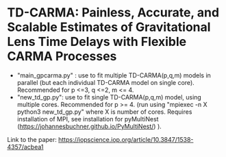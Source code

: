 # TD-CARMA: Painless, Accurate, and Scalable Estimates of Gravitational Lens Time Delays with Flexible CARMA Processes

- "main_gpcarma.py" : use to fit multiple TD-CARMA(p,q,m) models in parallel (but each individual TD-CARMA model on single core). Recommended for p <=3, q <=2, m <= 4.
- "new_td_gp.py": use to fit single TD-CARMA(p,q,m) model, using multiple cores. Recommended for p >= 4. (run using "mpiexec -n X python3 new_td_gp.py" where X is number of cores. Requires installation of MPI, see installation for pyMultiNest (https://johannesbuchner.github.io/PyMultiNest/) ).

Link to the paper: https://iopscience.iop.org/article/10.3847/1538-4357/acbea1
